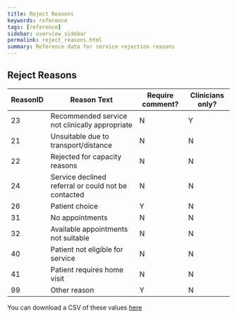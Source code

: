 ```yaml
---
title: Reject Reasons
keywords: reference
tags: [reference]
sidebar: overview_sidebar
permalink: reject_reasons.html
summary: Reference data for service rejection reasons
---
```


## Reject Reasons ##

| ReasonID | Reason Text | Require comment? | Clinicians only? |
|-----------|-----------|-|-|
| 23 | Recommended service not clinically appropriate | N | Y |
| 21 | Unsuitable due to transport/distance |	N | N |
| 22 | Rejected for capacity reasons | N | N |
| 24 | Service declined referral or could not be contacted | N | N |
| 26 | Patient choice | Y | N |
| 31 | No appointments | N | N |
| 32 | Available appointments not suitable | N | N |
| 40 | Patient not eligible for service | N | N |
| 41 | Patient requires home visit | N | N |
| 99 | Other reason | Y | N |


You can download a CSV of these values [here](reject_reasons.csv)
